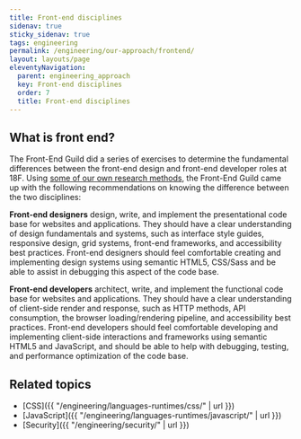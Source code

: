 ```yaml
---
title: Front-end disciplines
sidenav: true
sticky_sidenav: true
tags: engineering
permalink: /engineering/our-approach/frontend/
layout: layouts/page
eleventyNavigation:
  parent: engineering_approach
  key: Front-end disciplines
  order: 7
  title: Front-end disciplines
---
```


## What is front end?
The Front-End Guild did a series of exercises to determine the fundamental differences between the front-end design and front-end developer roles at 18F. Using [some of our own research methods](https://methods.18f.gov), the Front-End Guild came up with the following recommendations on knowing the difference between the two disciplines:

**Front-end designers** design, write, and implement the presentational code base for websites and applications. They should have a clear understanding of design fundamentals and systems, such as interface style guides, responsive design, grid systems, front-end frameworks, and accessibility best practices. Front-end designers should feel comfortable creating and implementing design systems using semantic HTML5, CSS/Sass and be able to assist in debugging this aspect of the code base.

**Front-end developers** architect, write, and implement the functional code base for websites and applications. They should have a clear understanding of client-side render and response, such as HTTP methods, API consumption, the browser loading/rendering pipeline, and accessibility best practices. Front-end developers should feel comfortable developing and implementing client-side interactions and frameworks using semantic HTML5 and JavaScript, and should be able to help with debugging, testing, and performance optimization of the code base.

## Related topics
* [CSS]({{ "/engineering/languages-runtimes/css/" | url }})
* [JavaScript]({{ "/engineering/languages-runtimes/javascript/" | url }})
* [Security]({{ "/engineering/security/" | url }})
